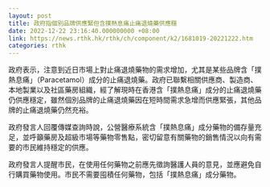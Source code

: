 ```yaml
---
layout: post
title: 政府指個別品牌供應緊但含撲熱息痛止痛退燒藥供應穩
date: 2022-12-22 23:16:40.000000000 +08:00
link: https://news.rthk.hk/rthk/ch/component/k2/1681019-20221222.htm
categories: rthk
---
```


政府表示，注意到近日市場上對止痛退燒藥物的需求增加，尤其是某些品牌含「撲熱息痛」（Paracetamol）成分的止痛退燒藥。政府已聯繫相關供應商、製造商、本地製業以及社區藥房組織，經了解現時在香港含「撲熱息痛」成分的止痛退燒藥仍供應穩定，雖然個別品牌的止痛退燒藥因在短時間需求急增而供應緊張，其他品牌的止痛退燒藥仍然充裕。

政府發言人回覆傳媒查詢時說，公營醫療系統含「撲熱息痛」成分藥物的備存量充足，並呼籲藥房及超級市場等藥物零售點，密切留意有關藥物的銷售情況以向有需要的市民維持穩定的供應。

政府發言人提醒市民，在使用任何藥物之前應先徵詢醫護人員的意見，並應避免自行購買藥物使用。市民不需要囤積任何藥物，包括「撲熱息痛」成分藥物。
